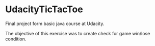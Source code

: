 # UdacityTicTacToe

Final project form basic java course at Udacity.

The objective of this exercise was to create check for game win/lose condition.
